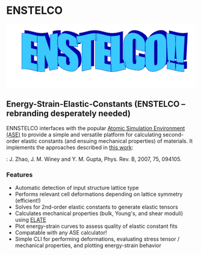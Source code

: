# ENSTELCO

![Screenshot](design.png)

## Energy-Strain-Elastic-Constants (ENSTELCO – rebranding desperately needed)

ENNSTELCO interfaces with the popular [Atomic Simulation Environment (ASE)](https://wiki.fysik.dtu.dk/ase/index.html)
to provide a simple and versatile platform for calculating second-order elastic constants
(and ensuing mechanical properties) of materials. It implements the approaches described in
[this work](https://doi.org/10.1103/PhysRevB.75.094105):

: J. Zhao, J. M. Winey and Y. M. Gupta, Phys. Rev. B, 2007, 75, 094105.

### Features

* Automatic detection of input structure lattice type
* Performs relevant cell deformations depending on lattice symmetry (efficient!)
* Solves for 2nd-order elastic constants to generate elastic tensors
* Calculates mechanical properties (bulk, Young's, and shear moduli) using [ELATE](https://progs.coudert.name/elate)
* Plot energy-strain curves to assess quality of elastic constant fits
* Compatable with any ASE calculator!
* Simple CLI for performing deformations, evaluating stress tensor / mechanical properties, and plotting energy-strain behavior
